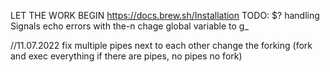 LET THE WORK BEGIN
https://docs.brew.sh/Installation
TODO:
$? handling
Signals
echo errors with the-n
chage global variable to g_

//11.07.2022
fix multiple pipes next to each other
change the forking (fork and exec everything if there are pipes, no pipes no fork)